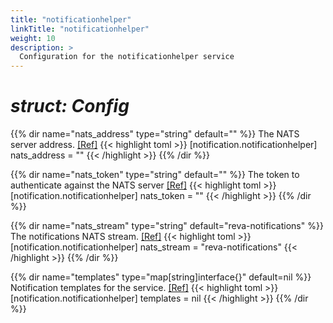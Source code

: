 ```yaml
---
title: "notificationhelper"
linkTitle: "notificationhelper"
weight: 10
description: >
  Configuration for the notificationhelper service
---
```


# _struct: Config_

{{% dir name="nats_address" type="string" default="" %}}
The NATS server address. [[Ref]](https://github.com/cs3org/reva/tree/master/pkg/notification/notificationhelper/notificationhelper.go#L47)
{{< highlight toml >}}
[notification.notificationhelper]
nats_address = ""
{{< /highlight >}}
{{% /dir %}}

{{% dir name="nats_token" type="string" default="" %}}
The token to authenticate against the NATS server [[Ref]](https://github.com/cs3org/reva/tree/master/pkg/notification/notificationhelper/notificationhelper.go#L48)
{{< highlight toml >}}
[notification.notificationhelper]
nats_token = ""
{{< /highlight >}}
{{% /dir %}}

{{% dir name="nats_stream" type="string" default="reva-notifications" %}}
The notifications NATS stream. [[Ref]](https://github.com/cs3org/reva/tree/master/pkg/notification/notificationhelper/notificationhelper.go#L49)
{{< highlight toml >}}
[notification.notificationhelper]
nats_stream = "reva-notifications"
{{< /highlight >}}
{{% /dir %}}

{{% dir name="templates" type="map[string]interface{}" default=nil %}}
Notification templates for the service. [[Ref]](https://github.com/cs3org/reva/tree/master/pkg/notification/notificationhelper/notificationhelper.go#L50)
{{< highlight toml >}}
[notification.notificationhelper]
templates = nil
{{< /highlight >}}
{{% /dir %}}

